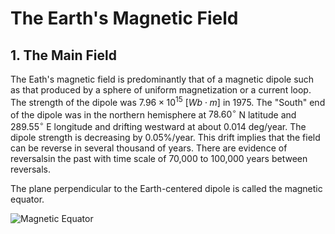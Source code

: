 # The Earth's Magnetic Field

## 1. The Main Field

The Eath's magnetic field is predominantly that of a magnetic dipole such as that produced by a sphere of uniform magnetization or a current loop. The strength of the dipole was $7.96\times10^{15} \ [Wb \cdot m]$ in 1975. The "South" end of the dipole was in the northern hemisphere at $78.60^{\circ}$ N latitude and $289.55^{\circ}$ E longitude and drifting westward at about 0.014 deg/year. The dipole strength is decreasing by 0.05%/year. This drift implies that the field can be reverse in several thousand of years. There are evidence of reversalsin the past with time scale of 70,000 to 100,000 years between reversals.

The plane perpendicular to the Earth-centered dipole is called the magnetic equator.

![Magnetic Equator](acsanalysis\imige\Magneticequator.jpg)
